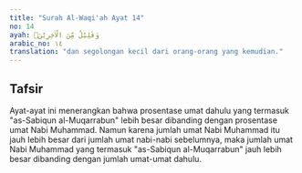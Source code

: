 ```yaml
---
title: "Surah Al-Waqi'ah Ayat 14"
no: 14
ayah: وَقَلِيْلٌ مِّنَ الْاٰخِرِيْنَۗ  
arabic_no: ١٤
translation: "dan segolongan kecil dari orang-orang yang kemudian."
---
```


## Tafsir

Ayat-ayat ini menerangkan bahwa prosentase umat dahulu yang termasuk "as-Sabiqun al-Muqarrabun" lebih besar dibanding dengan prosentase umat Nabi Muhammad. Namun karena jumlah umat Nabi Muhammad itu jauh lebih besar dari jumlah umat nabi-nabi sebelumnya, maka jumlah umat Nabi Muhammad yang termasuk "as-Sabiqun al-Muqarrabun" jauh lebih besar dibanding dengan jumlah umat-umat dahulu.